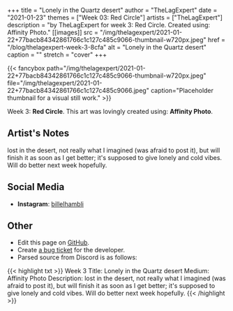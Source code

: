 +++
title =       "Lonely in the Quartz desert"
author =      "TheLagExpert"
date =        "2021-01-23"
themes =      ["Week 03: Red Circle"]
artists =     ["TheLagExpert"]
description = "by TheLagExpert for week 3: Red Circle. Created using: Affinity Photo."
[[images]]
      src = "/img/thelagexpert/2021-01-22+77bacb84342861766c1c127c485c9066-thumbnail-w720px.jpeg"
      href = "/blog/thelagexpert-week-3-8cfa"
      alt = "Lonely in the Quartz desert"
      caption = ""
      stretch = "cover"
+++

{{< fancybox path="/img/thelagexpert/2021-01-22+77bacb84342861766c1c127c485c9066-thumbnail-w720px.jpeg" file="/img/thelagexpert/2021-01-22+77bacb84342861766c1c127c485c9066.jpeg" caption="Placeholder thumbnail for a visual still work." >}}


Week 3: **Red Circle**. This art was lovingly created using: **Affinity Photo**.

## Artist's Notes

lost in the desert, not really what I imagined (was afraid to post it), but will finish it as soon as I get better; it's supposed to give lonely and cold vibes. Will do better next week hopefully.

## Social Media

- **Instagram**: <a href='https://instagram.com/billelhambli' target='_blank'>billelhambli</a>

## Other

- Edit this page on [GitHub](https://github.com/teaminkling/web-refresh/edit/main/content/blog/thelagexpert-week-3-8cfa.md).
- Create [a bug ticket](https://github.com/teaminkling/web-refresh/issues/new?assignees=&labels=bug&template=problem-report.md&title=) for the developer.
- Parsed source from Discord is as follows:

{{< highlight txt >}}
Week 3
Title: Lonely in the Quartz desert
Medium: Affinity Photo
Description: lost in the desert, not really what I imagined (was afraid to post it), but will finish it as soon as I get better; it's supposed to give lonely and cold vibes. Will do better next week hopefully.
{{< /highlight >}}